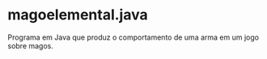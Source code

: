 # magoelemental.java
Programa em Java que produz o comportamento de uma arma em um jogo sobre magos.
